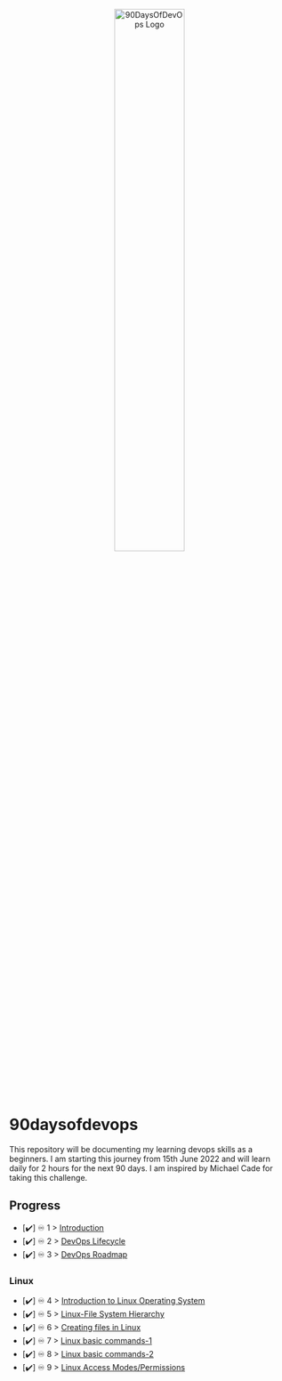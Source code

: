 <p align="center">
 <img src="https://github.com/dubeyshubham786/90daysofdevops/blob/main/images/90dayofdevops%20logo.png" alt="90DaysOfDevOps Logo" width="50%" height="50%" />
</p>

# 90daysofdevops
This repository will be documenting my learning devops skills as a beginners. I am starting this journey from 15th June 2022 and will learn daily for 2 hours for the next 90 days.  I am inspired by Michael Cade for taking this challenge.

## Progress 

- [✔️] ♾️ 1 > [Introduction](Days/day01.md)
- [✔️] ♾️ 2 > [DevOps Lifecycle](Days/day02.md)
- [✔️] ♾️ 3 > [DevOps Roadmap](Days/day03.md)

### Linux

- [✔️] ♾️ 4 > [Introduction to Linux Operating System](Days/day04.md)
- [✔️] ♾️ 5 > [Linux-File System Hierarchy](Days/day05.md)
- [✔️] ♾️ 6 > [Creating files in Linux](Days/day06.md)
- [✔️] ♾️ 7 > [Linux basic commands-1](Days/day07.md)
- [✔️] ♾️ 8 > [Linux basic commands-2](Days/day08.md)
- [✔️] ♾️ 9 > [Linux Access Modes/Permissions](Days/day09.md)


